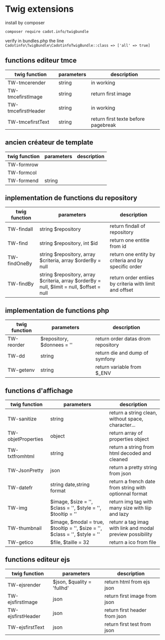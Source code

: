 # Twig extensions

install by composer

`composer require cadot.info/twigbundle`

verify in bundles.php the line
`Cadotinfo\TwigBundle\CadotinfoTwigBundle::class => ['all' => true]`

## functions editeur tmce

| twig function      | parameters | description                         |
| ------------------ | ---------- | ----------------------------------- |
| TW-tmcerender      | string     | in working                          |
| TW-tmcefirstImage  | string     | return first image                  |
| TW-tmcefirstHeader | string     | in working                          |
| TW-tmcefirstText   | string     | return first texte before pagebreak |

## ancien créateur de template

| twig function | parameters | description |
| ------------- | ---------- | ----------- |
| TW-formrow    |            |             |
| TW-formcol    |            |             |
| TW-formend    | string     |             |

## inplementation de functions du repository

| twig function | parameters                                                                                | description                                            |
| ------------- | ----------------------------------------------------------------------------------------- | ------------------------------------------------------ |
| TW-findall    | string $repository                                                                        | return findall of repository                           |
| TW-find       | string $repository, int $id                                                               | return one entitie from id                             |
| TW-findOneBy  | string $repository, array $criteria, array $orderBy = null                                | return one entity by criteria and by specific order    |
| TW-findBy     | string $repository, array $criteria, array $orderBy = null, $limit = null, $offset = null | return order entiies by criteria with limit and offset |

## implementation de functions php

| twig function | parameters                 | description                        |
| ------------- | -------------------------- | ---------------------------------- |
| TW-reorder    | $repository, $donnees = '' | return order datas drom repository |
| TW-dd         | string                     | return die and dump of symfony     |
| TW-getenv     | string                     | return variable from $\_ENV        |

## functions d'affichage

| twig function      | parameters                                                                 | description                                               |
| ------------------ | -------------------------------------------------------------------------- | --------------------------------------------------------- |
| TW-sanitize        | string                                                                     | return a string clean, without space, character...        |
| TW-objetProperties | object                                                                     | return array of properties object                         |
| TW-txtfromhtml     | string                                                                     | return a string from html decoded and cleaned             |
| TW-JsonPretty      | json                                                                       | return a pretty string from json                          |
| TW-datefr          | string date,string format                                                  | return a french date from string with optionnal format    |
| TW-img             | $image, $size = '', $class = '', $style = '', $tooltip = ''                | return img tag with many size with liip and lazy          |
| TW-thumbnail       | $image, $modal = true, $tooltip = '', $size = '', $class = '', $style = '' | retunr a tag imag with link and modal preview possibility |
| TW-getico          | $file, $taille = 32                                                        | return a ico from file                                    |

## functions editeur ejs

| twig function     | parameters                 | description                   |
| ----------------- | -------------------------- | ----------------------------- |
| TW-ejsrender      | $json, $quality = 'fullhd' | return html from ejs json     |
| TW-ejsfirstImage  | json                       | return first image from json  |
| TW-ejsfirstHeader | json                       | return first header from json |
| TW-ejsfirstText   | json                       | return first test from json   |
